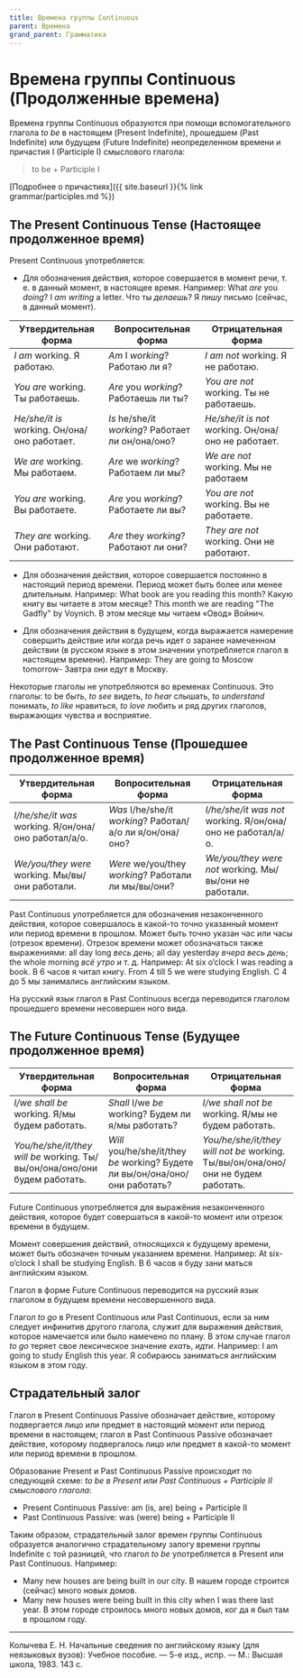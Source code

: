 ```yaml
---
title: Времена группы Continuous
parent: Времена
grand_parent: Грамматика
---
```


# Времена группы Continuous (Продолженные времена)

Времена группы Continuous образуются при помощи вспомогательного
глагола *to be* в настоящем (Present Indefinite), прошедшем (Past
Indefinite) или будущем (Future Indefinite) неопределенном времени и
причастия I (Participle I) смыслового глагола:

> to be + Participle I

[Подробнее о причастиях]({{ site.baseurl }}{% link grammar/participles.md %})

## The Present Continuous Tense (Настоящее продолженное время)

Present Continuous употребляется:

- Для обозначения действия, которое совершается в момент речи, т. е. в
  данный момент, в настоящее время. Например: What *are* you *doing*?
  I *am writing* a letter.  Что ты *делаешь*?  Я *пишу* письмо
  (сейчас, в данный момент).

| Утвердительная форма                          | Вопросительная форма                               | Отрицательная форма                                  |
|-----------------------------------------------|----------------------------------------------------|------------------------------------------------------|
| *I am* working.  Я работаю.                   | *Am* I *working*?  Работаю ли я?                   | *I am not* working.  Я не работаю.                   |
| *You are* working.  Ты работаешь.             | *Are* you *working*?  Работаешь ли ты?             | *You are not* working.  Ты не работаешь.             |
| *He/she/it is* working.  Он/она/оно работает. | *Is* he/she/it *working*?  Работает ли он/она/оно? | *He/she/it is not* working.  Он/она/оно не работает. |
| *We are* working. Мы работаем.                | *Are* we *working*?  Работаем ли мы?               | *We are not* working.  Мы не работаем                |
| *You are* working. Вы работаете.              | *Are* you *working*?  Работаете ли вы?             | *You are not* working.  Вы не работаете.             |
| *They are* working. Они работают.             | *Are* they *working*?  Работают ли они?            | *They are not* working.  Они не работают.            |

- Для обозначения действия, которое совершается постоянно в настоящий
  период времени.  Период может быть более или менее
  длительным. Например: What book are you reading this month? Какую
  книгу вы читаете в этом месяце?  This month we are reading "The
  Gadfly" by Voynich.  В этом месяце мы читаем «Овод» Войнич.

- Для обозначения действия в будущем, когда выражается намерение
  совершить действие или когда речь идет о заранее намеченном действии
  (в русском языке в этом значении употребляется глагол в настоящем
  времени). Например: They are going to Moscow tomorrow- Завтра они
  едут в Москву.

Некоторые глаголы не употребляются во временах Continuous. Это
глаголы: to be *быть*, *to see* видеть, *to hear* слышать, *to
understand* понимать, *to like* нравиться, *to love* любить и ряд
других глаголов, выражающих чувства и восприятие.


## The Past Continuous Tense (Прошедшее продолженное время)

| Утвердительная форма                                  | Вопросительная форма                                       | Отрицательная форма                                          |
|-------------------------------------------------------|------------------------------------------------------------|--------------------------------------------------------------|
| *I/he/she/it was* working.  Я/он/она/оно работал/а/о. | *Was* I/he/she/it *working*?  Работал/а/о ли я/он/она/оно? | *I/he/she/it was not* working.  Я/он/она/оно не работал/а/о. |
| *We/you/they were* working.  Мы/вы/они работали.      | *Were* we/you/they *working*?  Работали ли мы/вы/они?      | *We/you/they were not* working.  Мы/вы/они не работали.      |


Past Continuous употребляется для обозначения незаконченного действия,
которое совершалось в какой-то точно указанный момент или период
времени в прошлом.  Может быть точно указан час или часы (отрезок
времени).  Отрезок времени может обозначаться также выражениями: all
day long *весь день*; all day yesterday *вчера весь день*; the whole
morning *всё утро* и т. д. Например: At six o’clock I was reading a
book.  В 6 часов я читал книгу.  From 4 till 5 we were studying
English.  С 4 до 5 мы занимались английским языком.


Ha русский язык глагол в Past Continuous всегда
переводится глаголом прошедшего времени несовершен
ного вида. 

## The Future Continuous Tense (Будущее продолженное время)

| Утвердительная форма                                                        | Вопросительная форма                                                           | Отрицательная форма                                     |
|-----------------------------------------------------------------------------|--------------------------------------------------------------------------------|---------------------------------------------------------|
| *I/we shall be* working.  Я/мы будем работать.                              | *Shall* I/we *be* working?  Будем ли я/мы работать?                            | *I/we shall not be* working.  Я/мы не будем работать.   |
| *You/he/she/it/they will be* working.  Ты/вы/он/она/оно/они будем работать. | *Will* you/he/she/it/they *be* working?  Будете ли вы/он/она/оно/они работать? | *You/he/she/it/they will not be* working.  Ты/вы/он/она/оно/они не будем работать. |


Future Continuous употребляется для выражёния незаконченного действия,
которое будет совершаться в какой-то момент или отрезок времени в
будущем.

Момент совершения действий, относящихся к будущему времени, может быть
обозначен точным указанием времени. Например: At six-o’clock I shall
be studying English.  В 6 часов я буду зани маться английским языком.

Глагол в форме Future Continuous переводится на русский язык глаголом
в будущем времени несовершенного вида.

Глагол *to go* в Present Continuous или Past Continuous, если за ним
следует инфинитив другого глагола, служит для выражения действия,
которое намечается или было намечено по плану.  В этом случае глагол
*to go* теряет свое лексическое значение *ехать*, *идти*. Например: I
am going to study English this year.  Я собираюсь заниматься
английским языком в этом году.


## Страдательный залог

Глагол в Present Continuous Passive обозначает действие, которому
подвергается лицо или предмет в настоящий момент или период времени в
настоящем; глагол в Past Continuous Passive обозначает действие,
которому подвергалось лицо или предмет в какой-то момент или период
времени в прошлом.

Образование Present и Past Continuous Passive происходит по следующей
схеме: *to be в Present или Past Continuous + Participle II смыслового
глагола*:
- Present Continuous Passive: am (is, are) being + Participle II
- Past Continuous Passive: was (were) being + Participle II

Таким образом, страдательный залог времен группы Continuous образуется
аналогично страдательному залогу времени группы Indefinite с той
разницей, что глагол *to be* употребляется в Present или Past
Continuous.  Например:
- Many new houses are being built in our city. В нашем городе строится
  (сейчас) много новых домов.
- Many new houses were being built in this city when I was there last
  year. В этом городе строилось много новых домов, ког да я был там в
  прошлом году.


---

Колычева Е. Н.  Начальные сведения по английскому языку (для
неязыковых вузов): Учебное пособие. — 5-е изд., испр. — М.: Высшая
школа, 1983. 143 с.

